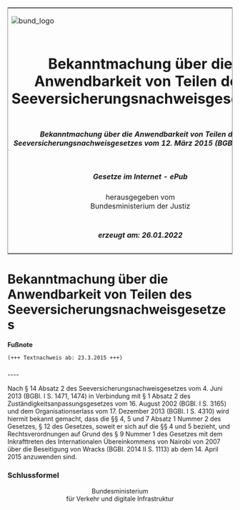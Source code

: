<span id="DECKBLATT.html"></span>

<table border="0" frame="border" width="100%">

<tr valign="top">

<td align="left">

![bund\_logo](BfJ_2021_Web_de_de.gif)

</td>

<td align="right">

 

</td>

</tr>

<tr align="center" valign="middle">

<td colspan="2">

# Bekanntmachung über die Anwendbarkeit von Teilen des Seeversicherungsnachweisgesetzes

</td>

</tr>

<tr align="center" valign="middle">

<td colspan="2">

##### Bekanntmachung über die Anwendbarkeit von Teilen des Seeversicherungsnachweisgesetzes vom 12. März 2015 (BGBl. I S. 320)

</td>

</tr>

<tr align="center" valign="middle">

<td colspan="2">

  
  

##### Gesetze im Internet - ePub  
  
herausgegeben vom  
Bundesministerium der Justiz

</td>

</tr>

<tr align="center" valign="bottom">

<td colspan="2">

  
  

##### erzeugt am: 26.01.2022

</td>

</tr>

</table>

<span id="BJNR032000015.html"></span>

# Bekanntmachung über die Anwendbarkeit von Teilen des Seeversicherungsnachweisgesetzes

<div>

  
**Fußnote**

<div class="jnhtml">

<div>

<div class="jurAbsatz">

  

    (+++ Textnachweis ab: 23.3.2015 +++) 

  

</div>

</div>

</div>

</div>

<span id="BJNR032000015BJNE000100000.html"></span>

###   
\----

<div>

<div class="jnhtml">

<div>

<div class="jurAbsatz">

Nach § 14 Absatz 2 des Seeversicherungsnachweisgesetzes vom 4. Juni 2013
(BGBl. I S. 1471, 1474) in Verbindung mit § 1 Absatz 2 des
Zuständigkeitsanpassungsgesetzes vom 16. August 2002 (BGBl. I S. 3165)
und dem Organisationserlass vom 17. Dezember 2013 (BGBl. I S. 4310) wird
hiermit bekannt gemacht, dass die §§ 4, 5 und 7 Absatz 1 Nummer 2 des
Gesetzes, § 12 des Gesetzes, soweit er sich auf die §§ 4 und 5 bezieht,
und Rechtsverordnungen auf Grund des § 9 Nummer 1 des Gesetzes mit dem
Inkrafttreten des Internationalen Übereinkommens von Nairobi von 2007
über die Beseitigung von Wracks (BGBl. 2014 II S. 1113) ab dem 14.
April 2015 anzuwenden sind.

</div>

</div>

</div>

</div>

<span id="BJNR032000015BJNE000200000.html"></span>

### Schlussformel  

<div>

<div class="jnhtml">

<div>

<div class="jurAbsatz" style="text-align:center;">

<span class="SP">Bundesministerium </span>  
<span class="SP">für Verkehr und digitale Infrastruktur</span>

</div>

</div>

</div>

</div>
